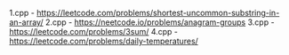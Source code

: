 1.cpp - https://leetcode.com/problems/shortest-uncommon-substring-in-an-array/
2.cpp - https://neetcode.io/problems/anagram-groups
3.cpp - https://leetcode.com/problems/3sum/
4.cpp - https://leetcode.com/problems/daily-temperatures/
